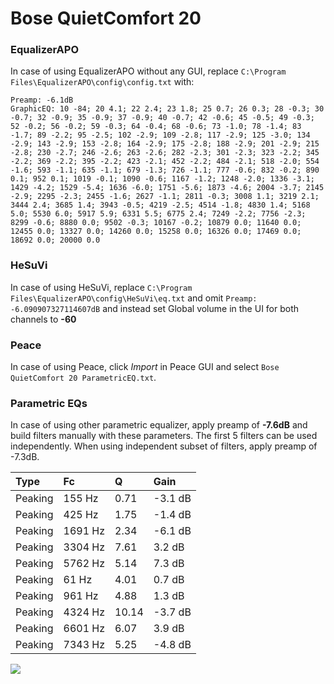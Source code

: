# Bose QuietComfort 20

### EqualizerAPO
In case of using EqualizerAPO without any GUI, replace `C:\Program Files\EqualizerAPO\config\config.txt`
with:
```
Preamp: -6.1dB
GraphicEQ: 10 -84; 20 4.1; 22 2.4; 23 1.8; 25 0.7; 26 0.3; 28 -0.3; 30 -0.7; 32 -0.9; 35 -0.9; 37 -0.9; 40 -0.7; 42 -0.6; 45 -0.5; 49 -0.3; 52 -0.2; 56 -0.2; 59 -0.3; 64 -0.4; 68 -0.6; 73 -1.0; 78 -1.4; 83 -1.7; 89 -2.2; 95 -2.5; 102 -2.9; 109 -2.8; 117 -2.9; 125 -3.0; 134 -2.9; 143 -2.9; 153 -2.8; 164 -2.9; 175 -2.8; 188 -2.9; 201 -2.9; 215 -2.8; 230 -2.7; 246 -2.6; 263 -2.6; 282 -2.3; 301 -2.3; 323 -2.2; 345 -2.2; 369 -2.2; 395 -2.2; 423 -2.1; 452 -2.2; 484 -2.1; 518 -2.0; 554 -1.6; 593 -1.1; 635 -1.1; 679 -1.3; 726 -1.1; 777 -0.6; 832 -0.2; 890 0.1; 952 0.1; 1019 -0.1; 1090 -0.6; 1167 -1.2; 1248 -2.0; 1336 -3.1; 1429 -4.2; 1529 -5.4; 1636 -6.0; 1751 -5.6; 1873 -4.6; 2004 -3.7; 2145 -2.9; 2295 -2.3; 2455 -1.6; 2627 -1.1; 2811 -0.3; 3008 1.1; 3219 2.1; 3444 2.4; 3685 1.4; 3943 -0.5; 4219 -2.5; 4514 -1.8; 4830 1.4; 5168 5.0; 5530 6.0; 5917 5.9; 6331 5.5; 6775 2.4; 7249 -2.2; 7756 -2.3; 8299 -0.6; 8880 0.0; 9502 -0.3; 10167 -0.2; 10879 0.0; 11640 0.0; 12455 0.0; 13327 0.0; 14260 0.0; 15258 0.0; 16326 0.0; 17469 0.0; 18692 0.0; 20000 0.0
```

### HeSuVi
In case of using HeSuVi, replace `C:\Program Files\EqualizerAPO\config\HeSuVi\eq.txt` and omit `Preamp:
-6.090907327114607dB` and instead set Global volume in the UI for both channels to **-60**

### Peace
In case of using Peace, click *Import* in Peace GUI and select `Bose QuietComfort 20 ParametricEQ.txt`.

### Parametric EQs
In case of using other parametric equalizer, apply preamp of **-7.6dB** and build filters manually
with these parameters. The first 5 filters can be used independently.
When using independent subset of filters, apply preamp of -7.3dB.

| Type    | Fc      |     Q | Gain    |
|:--------|:--------|:------|:--------|
| Peaking | 155 Hz  |  0.71 | -3.1 dB |
| Peaking | 425 Hz  |  1.75 | -1.4 dB |
| Peaking | 1691 Hz |  2.34 | -6.1 dB |
| Peaking | 3304 Hz |  7.61 | 3.2 dB  |
| Peaking | 5762 Hz |  5.14 | 7.3 dB  |
| Peaking | 61 Hz   |  4.01 | 0.7 dB  |
| Peaking | 961 Hz  |  4.88 | 1.3 dB  |
| Peaking | 4324 Hz | 10.14 | -3.7 dB |
| Peaking | 6601 Hz |  6.07 | 3.9 dB  |
| Peaking | 7343 Hz |  5.25 | -4.8 dB |

![](https://raw.githubusercontent.com/jaakkopasanen/AutoEq/master/results/innerfidelity/sbaf-serious/Bose%20QuietComfort%2020/Bose%20QuietComfort%2020.png)